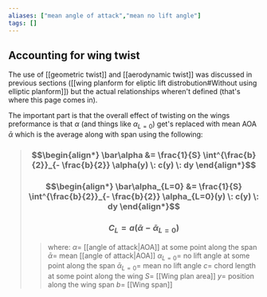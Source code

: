 ```yaml
---
aliases: ["mean angle of attack","mean no lift angle"]
tags: []
---
```


## Accounting for wing twist

The use of [[geometric twist]] and [[aerodynamic twist]] was discussed in previous sections ([[wing planform for eliptic lift distrobution#Without using elliptic planform]]) but the actual relationships wheren't defined (that's where this page comes in).

The important part is that the overall effect of twisting on the wings preformance is that $\alpha$ (and things like $\alpha_{L=0}$) get's replaced with mean AOA $\bar{\alpha}$ which is the average along with span using the following:

> ### $$\begin{align*} \bar\alpha  &=  \frac{1}{S} \int^{\frac{b}{2}}_{- \frac{b}{2}} \alpha(y) \: c(y) \: dy \end{align*}$$
> ### $$\begin{align*} \bar\alpha_{L=0}  &=  \frac{1}{S} \int^{\frac{b}{2}}_{- \frac{b}{2}} \alpha_{L=0}(y) \: c(y) \: dy \end{align*}$$
> ### $$ C_{L} = a(\bar\alpha - \bar{\alpha}_{L=0}) $$
>> where:
>> $\alpha=$ [[angle of attack|AOA]] at some point along the span
>> $\bar\alpha=$ mean [[angle of attack|AOA]]
>> $\alpha_{L=0}=$ no lift angle at some point along the span
>> $\bar\alpha_{L=0}=$ mean no lift angle
>> $c=$ chord length at some point along the wing
>> $S=$ [[Wing plan area]]
>> $y=$ position along the wing span
>> $b=$ [[Wing span]]
